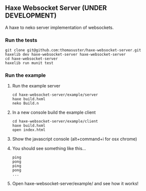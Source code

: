 ## Haxe Websocket Server (UNDER DEVELOPMENT)

A haxe to neko server implementation of websockets.

### Run the tests
```
git clone git@github.com:thomasuster/haxe-websocket-server.git
haxelib dev haxe-websocket-server haxe-websocket-server
cd haxe-websocket-server
haxelib run munit test
```

### Run the example

1. Run the example server
    ```
    cd haxe-websocket-server/example/server
    haxe build.hxml
    neko Build.n
    ```

2. In a new console build the example client
    ```
    cd haxe-websocket-server/example/client
    haxe build.hxml
    open index.html
    ```

3. Show the javascript console (alt+command+i for osx chrome)
4. You should see something like this...
    ```
    ping
    pong
    ping
    pong
    ...
    ```

5. Open haxe-websocket-server/example/ and see how it works!